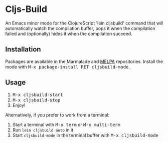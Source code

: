 # Cljs-Build


An Emacs minor mode for the ClojureScript 'lein cljsbuild' command
that will automatically watch the compilation buffer, pops it when the
compilation failed and (optionally) hides it when the compilation
succeed.

## Installation

Packages are available in the Marmalade and
[MELPA](http://melpa.milkbox.net/) repositories.  Install the mode
with <kbd>M-x package-install RET cljsbuild-mode</kbd>.

## Usage

1. <kbd>M-x cljsbuild-start</kbd>
2. <kbd>M-x cljsbuild-stop</kbd>
3. Enjoy!

Alternatively, if you prefer to work from a terminal:

1. Start a terminal with <kbd>M-x term</kbd> or <kbd>M-x multi-term</kbd>
2. Run `lein cljsbuild auto` in it
3. Start `cljsbuild-mode` in the terminal buffer with <kbd>M-x cljsbuild-mode</kbd>

